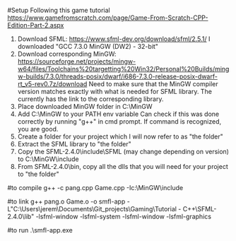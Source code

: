 #Setup
Following this game tutorial
https://www.gamefromscratch.com/page/Game-From-Scratch-CPP-Edition-Part-2.aspx

1. Download SFML: https://www.sfml-dev.org/download/sfml/2.5.1/
    I downloaded "GCC 7.3.0 MinGW (DW2) - 32-bit"
2. Download corresponding MinGW: https://sourceforge.net/projects/mingw-w64/files/Toolchains%20targetting%20Win32/Personal%20Builds/mingw-builds/7.3.0/threads-posix/dwarf/i686-7.3.0-release-posix-dwarf-rt_v5-rev0.7z/download
    Need to make sure that the MinGW compiler version matches exactly with what is needed for SFML library.
    The currently has the link to the corresponding library.
3. Place downloaded MinGW folder in C:\MinGW
4. Add C:\MinGW to your PATH env variable
    Can check if this was done correctly by running "g++" in cmd prompt. If command is recognized, you are good.
5. Create a folder for your project which I will now refer to as "the folder"
6. Extract the SFML library to "the folder"
7. Copy the SFML-2.4.0\include\SFML (may change depending on version) to C:\MinGW\include
8. From SFML-2.4.0\bin, copy all the dlls that you will need for your project to "the folder"

#to compile
g++ -c pang.cpp Game.cpp -Ic:\MinGW\include

#to link
g++ pang.o Game.o -o smfl-app -L"C:\Users\jerem\Documents\Git_projects\Gaming\Tutorial - C++\SFML-2.4.0\lib" -lsfml-window -lsfml-system -lsfml-window -lsfml-graphics

#to run
.\smfl-app.exe


